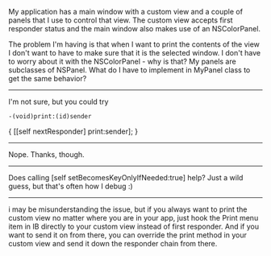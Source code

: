 
My application has a main window with a custom view and a couple of panels that I use to control that view.
The custom view accepts first responder status and the main window also makes use of an NSColorPanel.

The problem I'm having is that when I want to print the contents of the view I don't want to have to make sure that it is the selected window.  I don't have to worry about it with the NSColorPanel - why is that?  My panels are subclasses of NSPanel.  What do I have to implement in MyPanel class to get the same behavior?


----

I'm not sure, but you could try

    -(void)print:(id)sender
{
    [[self nextResponder] print:sender];
}

----
Nope.  Thanks, though.

----

Does calling     [self setBecomesKeyOnlyIfNeeded:true] help? Just a wild guess, but that's often how I debug :)

----

i may be misunderstanding the issue, but if you always want to print the custom view no matter where you are in your app, just hook the Print menu item in IB directly to your custom view instead of first responder.  And if you want to send it on from there, you can override the print method in your custom view and send it down the responder chain from there.
